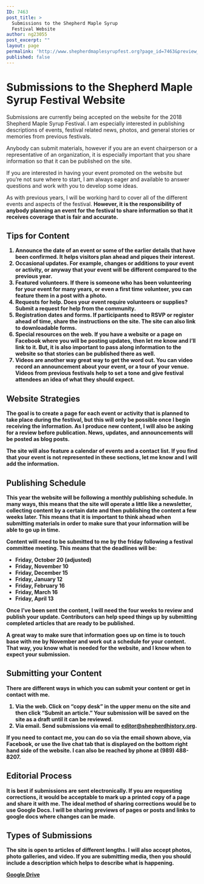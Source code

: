 ```yaml
---
ID: 7463
post_title: >
  Submissions to the Shepherd Maple Syrup
  Festival Website
author: ng23055
post_excerpt: ""
layout: page
permalink: 'http://www.shepherdmaplesyrupfest.org?page_id=7463&preview_id=7463'
published: false
---
```

<h1>Submissions to the Shepherd Maple Syrup Festival Website</h1>
<p>Submissions are currently being accepted on the website for the 2018 Shepherd Maple Syrup Festival. I am especially interested in publishing descriptions of events, festival related news, photos, and general stories or memories from previous festivals.</p>
<p>Anybody can submit materials, however if you are an event chairperson or a representative of an organization, it is especially important that you share information so that it can be published on the site.</p>
<p>If you are interested in having your event promoted on the website but you’re not sure where to start, I am always eager and available to answer questions and work with you to develop some ideas.</p>
<p>As with previous years, I will be working hard to cover all of the different events and aspects of the festival. <b>However, it is the responsibility of anybody planning an event for the festival to share information so that it receives coverage that is fair and accurate.</p>
<h2>Tips for Content</h2>
<ol>
<li>Announce the date of an event or some of the earlier details that have been confirmed. It helps visitors plan ahead and piques their interest.</li>
<li>Occasional updates. For example, changes or additions to your event or activity, or anyway that your event will be different compared to the previous year.</li>
<li>Featured volunteers. If there is someone who has been volunteering for your event for many years, or even a first time volunteer, you can feature them in a post with a photo.</li>
<li>Requests for help. Does your event require volunteers or supplies? Submit a request for help from the community.</li>
<li>Registration dates and forms. If participants need to RSVP or register ahead of time, share the instructions on the site. The site can also link to downloadable forms.</li>
<li>Special resources on the web. If you have a website or a page on Facebook where you will be posting updates, then let me know and I’ll link to it. But, it is also important to pass along information to the website so that stories can be published there as well.</li>
<li>Videos are another way great way to get the word out. You can video record an announcement about your event, or a tour of your venue. Videos from previous festivals help to set a tone and give festival attendees an idea of what they should expect.</li>
</ol>
<h2>Website Strategies</h2>
<p>The goal is to create a page for each event or activity that is planned to take place during the festival, but this will only be possible once I begin receiving the information. As I produce new content, I will also be asking for a review before publication. News, updates, and announcements will be posted as blog posts.</p>
<p>The site will also feature a calendar of events and a contact list. If you find that your event is not represented in these sections, let me know and I will add the information.</p>
<h2>Publishing Schedule</h2>
<p>This year the website will be following a monthly publishing schedule. In many ways, this means that the site will operate a little like a newsletter, collecting content by a certain date and then publishing the content a few weeks later. This means that it is important to think ahead when submitting materials in order to make sure that your information will be able to go up in time.</p>
<p>Content will need to be submitted to me by the <b>friday following a festival committee meeting</b>. This means that the deadlines will be:</p>
<ul>
<li>Friday, October 20 (adjusted)</li>
<li>Friday, November 10</li>
<li>Friday, December 15</li>
<li>Friday, January 12</li>
<li>Friday, February 16</li>
<li>Friday, March 16</li>
<li>Friday, April 13</li>
</ul>
<p>Once I’ve been sent the content, I will need the four weeks to review and publish your update. Contributors can help speed things up by submitting completed articles that are ready to be published.</p>
<p>A great way to make sure that information goes up on time is to touch base with me by November and work out a schedule for your content. That way, you know what is needed for the website, and I know when to expect your submission.</p>
<h2>Submitting your Content</h2>
<p>There are different ways in which you can submit your content or get in contact with me.</p>
<p></p>
<ol>
<li>Via the web. Click on “copy desk” in the upper menu on the site and then click “Submit an article.” Your submission will be saved on the site as a draft until it can be reviewed.</li>
<li>Via email. Send submissions via email to <a href="mailto:editor@shepherdhistory.org">editor@shepherdhistory.org</a>.</li>
</ol>
<p></p>
<p>If you need to contact me, you can do so via the email shown above, via Facebook, or use the live chat tab that is displayed on the bottom right hand side of the website. I can also be reached by phone at (989) 488-8207.</p>
<h2>Editorial Process</h2>
<p>It is best if submissions are sent electronically. If you are requesting corrections, it would be acceptable to mark up a printed copy of a page and share it with me. The ideal method of sharing corrections would be to use Google Docs. I will be sharing previews of pages or posts and links to google docs where changes can be made.</p>
<h2>Types of Submissions</h2>
<p>The site is open to articles of different lengths. I will also accept photos, photo galleries, and video. If you are submitting media, then you should include a description which helps to describe what is happening.</p>
<p></p>
<p></p>
<p><a href="https://docs.google.com/document/d/1T_cZLKFoyCxg9vTjYGjXNQ3agA1t6zQmKg3dqC7mQes/edit?usp=sharing">Google Drive</a></p>
<p></p>